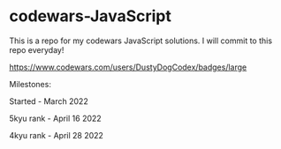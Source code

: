 # codewars-JavaScript

This is a repo for my codewars JavaScript solutions. I will commit to this repo everyday!

https://www.codewars.com/users/DustyDogCodex/badges/large

Milestones: 

Started    - March 2022

5kyu rank  - April 16 2022

4kyu rank  - April 28 2022
